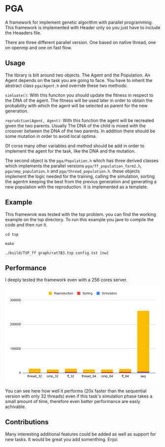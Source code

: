 # PGA
A framework for implement genetic algorithm with parallel programming. This framework is implemented with  Header only so you just have to include the Heaaders file. 

There are three different parallel version. One based on native thread, one on openmp and one on fast flow. 
## Usage
The library is bilt around two objects. The Agent and the Population. An Agent depends on the task you are going to face. You have to inherit the abstract class `pga/Agent.h` and override these two methods:

`simluate()`: With this funciton you should update the fitness in respect to the DNA of the agent. The fitness will be used later in order to obtain the probability with which the agent will be selected as parent for the new generation. 


`reprudction(Agent, Agent)`: With this function the agent will be recreated given the two parents. Usually The DNA of the child is mixed with the crosover between the DNA of the two parents. In addition there should be some mutation in order to avoid local optima.

Of corse many other variables and method should be add in order to implement the agent for the task, like the DNA and the mutation.


The second object is the `pga/Population.h` which has three derived classes which implements the parallel versions `pga/ff_population_farm2.h`, `pga/omp_population.h` and `pga/thread_population.h`. these objects implement the logic needed for the training, calling the simulation, sorting the agentm keeping the best from the previus generation and generating a new population with the reproduction. It is implemented as a template. 

## Example
This framewrok was tested with the tsp problem. you can find the working example on the tsp directory.
To run this example you jave to compile the code and then run it.
```
cd tsp
```
```
make
```
```
./build/TSP_ff graph/rat783.tsp config.txt [nw]
```
## Performance

I deeply tested the framework even with a 256 cores server.


![](tsp/data/img/xeon_barplot_1.png)


You can see here how well it performs (20x faster than the sequential version with only 32 threads) even if this task's simulation phase takes a small amount of time, therefore even better performance are easly achivable. 

## Contributions
Many interesting additional features could be added as well as support for new tasks. It would be great you add somenthing. Enjoi 
